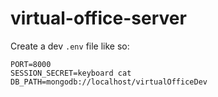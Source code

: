 # virtual-office-server

Create a dev `.env` file like so:

```
PORT=8000
SESSION_SECRET=keyboard cat
DB_PATH=mongodb://localhost/virtualOfficeDev
```
